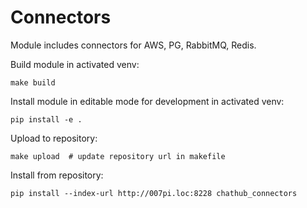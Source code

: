 # Connectors
Module includes connectors for AWS, PG, RabbitMQ, Redis.

Build module in activated venv:
```shell
make build
```

Install module in editable mode for development in activated venv:
```shell
pip install -e .
```

Upload to repository:
```shell
make upload  # update repository url in makefile
```

Install from repository:
```shell
pip install --index-url http://007pi.loc:8228 chathub_connectors
```
